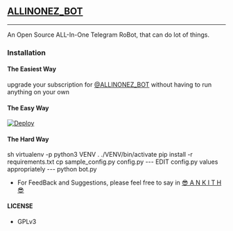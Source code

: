 ## [ALLINONEZ_BOT](https://telegram.dog/ALLINONEZ_BOT)
---

An Open Source ALL-In-One Telegram RoBot, that can do lot of things.


### Installation

#### The Easiest Way

upgrade your subscription for [@ALLINONEZ_BOT](https://telegram.dog/ALLINONEZ_BOT) without having to run anything on your own

#### The Easy Way

[![Deploy](https://www.herokucdn.com/deploy/button.svg)](https://heroku.com/deploy)

#### The Hard Way

sh
virtualenv -p python3 VENV
. ./VENV/bin/activate
pip install -r requirements.txt
cp sample_config.py config.py
--- EDIT config.py values appropriately ---
python bot.py


- For FeedBack and Suggestions, please feel free to say in [😎 A N K I T H 😎](https://telegram.dog/Ankith_m)

#### LICENSE
- GPLv3

